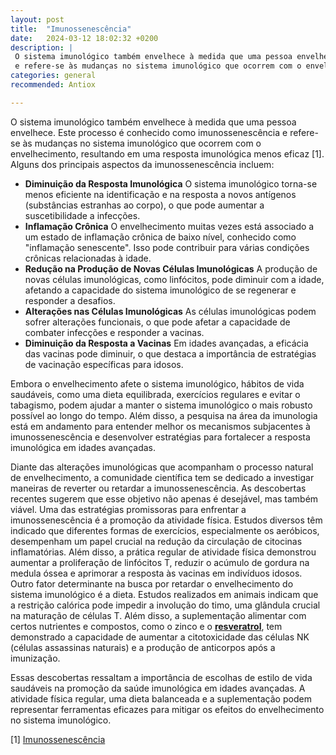 ```yaml
---
layout: post
title:  "Imunossenescência"
date:   2024-03-12 18:02:32 +0200
description: |
 O sistema imunológico também envelhece à medida que uma pessoa envelhece. Este processo é conhecido como imunossenescência
 e refere-se às mudanças no sistema imunológico que ocorrem com o envelhecimento, resultando em uma resposta imunológica menos eficaz.
categories: general
recommended: Antiox

---
```


O sistema imunológico também envelhece à medida que uma pessoa envelhece. Este processo é conhecido como imunossenescência 
e refere-se às mudanças no sistema imunológico que ocorrem com o envelhecimento, resultando em uma resposta imunológica 
menos eficaz [1]. 
Alguns dos principais aspectos da imunossenescência incluem:

- **Diminuição da Resposta Imunológica** O sistema imunológico torna-se menos eficiente na identificação e na resposta a
  novos antígenos (substâncias estranhas ao corpo), o que pode aumentar a suscetibilidade a infecções.
- **Inflamação Crônica** O envelhecimento muitas vezes está associado a um estado de inflamação crônica de baixo nível, conhecido
  como "inflamação senescente". Isso pode contribuir para várias condições crônicas relacionadas à idade.
- **Redução na Produção de Novas Células Imunológicas** A produção de novas células imunológicas, como linfócitos, pode diminuir
  com a idade, afetando a capacidade do sistema imunológico de se regenerar e responder a desafios.
- **Alterações nas Células Imunológicas** As células imunológicas podem sofrer alterações funcionais, o que pode afetar a capacidade
  de combater infecções e responder a vacinas.
- **Diminuição da Resposta a Vacinas** Em idades avançadas, a eficácia das vacinas pode diminuir, o que destaca a importância de
  estratégias de vacinação específicas para idosos.

Embora o envelhecimento afete o sistema imunológico, hábitos de vida saudáveis, como uma dieta equilibrada, exercícios regulares 
e evitar o tabagismo, podem ajudar a manter o sistema imunológico o mais robusto possível ao longo do tempo. Além disso, 
a pesquisa na área da imunologia está em andamento para entender melhor os mecanismos subjacentes à imunossenescência e 
desenvolver estratégias para fortalecer a resposta imunológica em idades avançadas.

Diante das alterações imunológicas que acompanham o processo natural de envelhecimento, a comunidade científica tem se 
dedicado a investigar maneiras de reverter ou retardar a imunossenescência. As descobertas recentes sugerem que esse objetivo não 
apenas é desejável, mas também viável.
Uma das estratégias promissoras para enfrentar a imunossenescência é a promoção da atividade física. Estudos diversos têm indicado 
que diferentes formas de exercícios, especialmente os aeróbicos, desempenham um papel crucial na redução da circulação de citocinas 
inflamatórias. Além disso, a prática regular de atividade física demonstrou aumentar a proliferação de linfócitos T, reduzir o acúmulo 
de gordura na medula óssea e aprimorar a resposta às vacinas em indivíduos idosos.
Outro fator determinante na busca por retardar o envelhecimento do sistema imunológico é a dieta. Estudos realizados em animais 
indicam que a restrição calórica pode impedir a involução do timo, uma glândula crucial na maturação de células T. Além disso, a 
suplementação alimentar com certos nutrientes e compostos, como o zinco e o [**resveratrol**](https://brilhointerior.com/general/2023/10/17/o-poder-do-resveratrol.html), tem demonstrado a capacidade de aumentar 
a citotoxicidade das células NK (células assassinas naturais) e a produção de anticorpos após a imunização.

Essas descobertas ressaltam a importância de escolhas de estilo de vida saudáveis na promoção da saúde imunológica em idades avançadas. 
A atividade física regular, uma dieta balanceada e a suplementação podem representar ferramentas eficazes para mitigar os efeitos 
do envelhecimento no sistema imunológico.


[1] [Imunossenescência](https://ggaging.com/details/240/pt-BR/immunosenescence)
